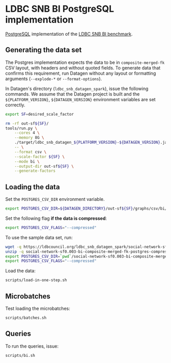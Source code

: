 # LDBC SNB BI PostgreSQL implementation

[PostgreSQL](https://www.postgresql.org/) implementation of the [LDBC SNB BI benchmark](https://github.com/ldbc/ldbc_snb_docs).

## Generating the data set

The Postgres implementation expects the data to be in `composite-merged-fk` CSV layout, with headers and without quoted fields.
To generate data that confirms this requirement, run Datagen without any layout or formatting arguments (`--explode-*` or `--format-options`).

In Datagen's directory (`ldbc_snb_datagen_spark`), issue the following commands. We assume that the Datagen project is built and the `${PLATFORM_VERSION}`, `${DATAGEN_VERSION}` environment variables are set correctly.

```bash
export SF=desired_scale_factor
```

```bash
rm -rf out-sf${SF}/
tools/run.py \
    --cores 4 \
    --memory 8G \
    ./target/ldbc_snb_datagen_${PLATFORM_VERSION}-${DATAGEN_VERSION}.jar \
    -- \
    --format csv \
    --scale-factor ${SF} \
    --mode bi \
    --output-dir out-sf${SF} \
    --generate-factors
```

## Loading the data

Set the `POSTGRES_CSV_DIR` environment variable.

```bash
export POSTGRES_CSV_DIR=${DATAGEN_DIRECTORY}/out-sf${SF}/graphs/csv/bi/composite-merged-fk/
```

Set the following flag **if the data is compressed**:

```bash
export POSTGRES_CSV_FLAGS="--compressed"
```

To use the sample data set, run:

```bash
wget -q https://ldbcouncil.org/ldbc_snb_datagen_spark/social-network-sf0.003-bi-composite-merged-fk-postgres-compressed.zip
unzip -q social-network-sf0.003-bi-composite-merged-fk-postgres-compressed.zip
export POSTGRES_CSV_DIR=`pwd`/social-network-sf0.003-bi-composite-merged-fk-postgres-compressed/graphs/csv/bi/composite-merged-fk/
export POSTGRES_CSV_FLAGS="--compressed"
```

Load the data:

```bash
scripts/load-in-one-step.sh
```

## Microbatches

Test loading the microbatches:

```bash
scripts/batches.sh
```

## Queries

To run the queries, issue:

```bash
scripts/bi.sh
```
